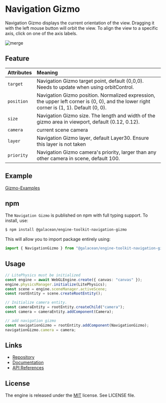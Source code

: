 # Navigation Gizmo

Navigation Gizmo displays the current orientation of the view. Dragging it with the left mouse button will orbit the view. To align the view to a specific axis, click on one of the axis labels.

![merge](https://mdn.alipayobjects.com/huamei_qbugvr/afts/img/A*Bpr9TKzbFeYAAAAAAAAAAAAADtKFAQ/original)

## Feature

| Attributes | Meaning |
| :-- | :-- |
| `target` | Navigation Gizmo target point, default (0,0,0). Needs to update when using orbitControl. |
| `position` | Navigation Gizmo position. Normalized expression, the upper left corner is (0, 0), and the lower right corner is (1, 1). Default (0, 0). |
| `size` | Navigation Gizmo size. The length and width of the gizmo area in viewport, default (0.12, 0.12). |
| `camera` | current scene camera |
| `layer` | Navigation Gizmo layer, default Layer30. Ensure this layer is not taken |
| `priority` | Navigation Gizmo camera's priority, larger than any other camera in scene, default 100. |

## Example

[Gizmo-Examples](https://oasisengine.cn/#/examples/latest/gizmo)

## npm

The `Navigation Gizmo` is published on npm with full typing support. To install, use:

```sh
$ npm install @galacean/engine-toolkit-navigation-gizmo
```

This will allow you to import package entirely using:

```javascript
import { NavigationGizmo } from "@galacean/engine-toolkit-navigation-gizmo";
```

## Usage

```ts
// LitePhysics must be initialized
const engine = await WebGLEngine.create({ canvas: "canvas" });
engine.physicsManager.initialize(LitePhysics);
const scene = engine.sceneManager.activeScene;
const rootEntity = scene.createRootEntity();

// Initialize camera entity.
const cameraEntity = rootEntity.createChild("camera");
const camera = cameraEntity.addComponent(Camera);

// add navigation gizmo
const navigationGizmo = rootEntity.addComponent(NavigationGizmo);
navigationGizmo.camera = camera;
```

## Links

- [Repository](https://github.com/galacean/engine-toolkit)
- [Documentation](https://oasisengine.cn/#/docs/latest/cn/install)
- [API References](https://oasisengine.cn/#/api/latest/core)

## License

The engine is released under the [MIT](https://opensource.org/licenses/MIT) license. See LICENSE file.
